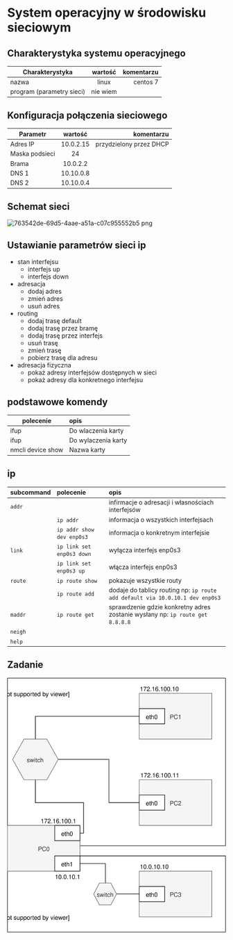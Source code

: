 System operacyjny w środowisku sieciowym
=========================================

Charakterystyka systemu operacyjnego
------------------------------------

| Charakterystyka | wartość           | komentarzu |
| ------------- |:-------------:| -----:|
| nazwa      | linux | centos 7 |
| program (parametry sieci)      | nie wiem |  |


Konfiguracja połączenia sieciowego
----------------------------------

| Parametr | wartość           | komentarzu |
| ------------- |:-------------:| -----:|
| Adres IP      | 10.0.2.15 | przydzielony przez DHCP |
| Maska podsieci      | 24 |  |
| Brama      | 10.0.2.2 |  |
| DNS 1      | 10.10.0.8 |  |
| DNS 2      | 10.10.0.4 |  |

Schemat sieci
-------------


![763542de-69d5-4aae-a51a-c07c955552b5 png](https://user-images.githubusercontent.com/37438072/53300117-16eb6280-3843-11e9-9313-0d9f470a72e3.jpg)

Ustawianie parametrów sieci ip
------------------------------

* stan interfejsu
    * interfejs up
    * interfejs down
* adresacja
    * dodaj adres
    * zmień adres
    * usuń adres
* routing
    * dodaj trasę default
    * dodaj trasę przez bramę
    * dodaj trasę przez interfejs
    * usuń trasę
    * zmień trasę
    * pobierz trasę dla adresu
* adresacja fizyczna
    * pokaż adresy interfejsów dostępnych w sieci
    * pokaż adresy dla konkretnego interfejsu
     

podstawowe komendy 
-------------------------
|  polecenie   | opis  |
| -------------| :-----|
| ifup <nazwa>  |  Do wlaczenia karty | 
| ifup <nazwa>  |  Do wylaczenia karty | 
| nmcli device show | Nazwa karty |


ip 
-------------------------
| subcommand    |  polecenie   | opis  |
| ------------- |:-------------| :---------------| 
|   ``addr``    |                               | infirmacje o adresacji i własnościach interfejsów |
|               |   ``ip addr``                 | informacja o wszystkich interfejsach              |
|               |   ``ip addr show dev enp0s3`` | informacja o konkretnym interfejsie               |
|   ``link``    |   ``ip link set enp0s3 down`` | wyłącza interfejs enp0s3                          |
|               |   ``ip link set enp0s3 up``   | włącza interfejs enp0s3                           |
|   ``route``   |   ``ip route show ``          | pokazuje wszystkie routy                          |
|               |   ``ip route add``            | dodaje do tablicy routing np: ``ip route add default via 10.0.10.1 dev enp0s3``|
|   ``maddr``   |   ``ip route get``            | sprawdzenie gdzie konkretny adres zostanie wysłany np: ``ip route get 8.8.8.8`` |
|   ``neigh``   |  | |
|   ``help``    |  | |

Zadanie
------------

![zadanie 3](cwiczenia3.svg)

